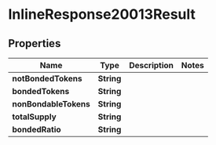 
# InlineResponse20013Result

## Properties
Name | Type | Description | Notes
------------ | ------------- | ------------- | -------------
**notBondedTokens** | **String** |  | 
**bondedTokens** | **String** |  | 
**nonBondableTokens** | **String** |  | 
**totalSupply** | **String** |  | 
**bondedRatio** | **String** |  | 



